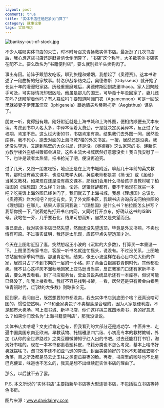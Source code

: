 ```yaml
---
layout: post
comments: true
title: "实体书店还是赶紧关门算了"
category: 就事论事
tags: 实体书店
---
```


![banksy-out-of-stock.jpg](http://upload-images.jianshu.io/upload_images/19585-cd8943ad47ad00a2.jpg)

不少人嗟叹实体书店的灭亡，时不时号召文青拯救实体书店。最近逛了几次书店后，我心想这些书店还是赶紧清仓倒闭算了，“书店”这个称号，大多数实体书店实在配不上。要么改名为“书籍便利店”，要么就别挂羊头卖狗肉了。

事出有因。前阵子跟朋友吃饭，聊到旅程和婚姻，我想起了《奥德赛》。这本书讲述了一段曲折的归家故事。特洛伊战争结束后，奥德修斯（Odysseus）就开始了长达十年的漫漫归家路，历经重重磨难后，奥德修斯回到故里Ithaca。家人团聚触手可及，可实际情况却很凶险，他虽是那儿的国王，可毕竟十年没回家了，妻儿还在吗？还盼望着他吗？有人篡位吗？要知道阿伽门农（Agamemnon）可是一回故里就被妻子伊菲革涅亚（Iphigeneia）跟她情夫埃癸斯托斯（Aegisthus）谋杀了。

朋友一听，觉得挺有趣，刚好附近就是上海书城和上海外图，便相约顺便去买本来读。考虑到书中人名太多，中译本读着太费劲，于是就决定买英译本，反正过了版权期，肯定不贵。这么烂大街的书，书店肯定有卖。结果我们去外图一问，居然没库存。我不死心，跑去对面的上海书城7楼的外文书区，一搜，居然还是没卖。我还没失望透，又跑到隔壁的大众书局，还是没。《奥德赛》这么家常的书，连新东方教学楼外盗版书贩都会进货，这些主流大书城居然好意思没卖！我自我安慰了一下，也许是读者太热情，把书抢光了吧，便没再追究。

过了几天，又跟一朋友吃饭，地点还是在上海书城附近。聊起几十年前的英文教育，那时没有英文课本，也没啥教学大纲，英语老师都是拿《简·爱》或《圣经》当英文教材。如果现在还是没有英文课本，那我们会用什么书给孩子当教材呢？柏拉图的《理想国》怎么样？对话，论述，逻辑修辞都有，要不干脆现在就买一本吧？吃完饭上海外图已经关门了，我们就去了上海书城，我想《理想国》总该比《奥德赛》烂大街吧？肯定有卖。到了外文图书区，我跟书店咨询员询问柏拉图的《理想国》在哪儿。结果人家反问我说：“《理想国》是什么书？柏拉图怎么拼写？我帮你搜一下。”说着她先打开书店内网，又同时打开京东，好确认这书的ISBN号。我站在一旁，几乎要石化，结果可想而知，自然又是失望而归。

事已至此，我对实体书店已然失望，然而还没失望透顶，毕竟是外文书嘛，不卖也情有可原。不过事实证明，我还是太乐观，应该早点失望透顶才对。

今天在上图附近逛了逛，突然想起王小波的《沉默的大多数》，打算买一本重温一下。上图里面有家书店，客服一听书名就连忙摇头，说没有。不过没关系，上图地铁站里有家季风书园，那里肯定有。结果，像王小波这样在我心目中烂大街的作家，居然只占了不到书架的一层的一小格。除了黄金白银黑铁青铜时代，其他都没卖。我不甘心这样灰不溜秋地回家上亚马逊当当买，反正我家门口还有家新华书店，要么再去看看。到了书店服务台，营业员说系统显示还有一本库存，但说可能已经没了，叫我上楼看看。我好不容易找到书架，一看，居然还是只有黄金白银黑铁青铜时代，《沉默的大多数》则踪影全无。

回到家，我问自己，既然想要的书都没卖，我去实体书店到底图个啥？还真没啥可图的，惯性使然啊。7-11和全家卖包子不卖榴莲是合理的，因为人家是便利店，不是超市大卖场。可上海书城、新华书店，你们这样挑三拣四地卖书，真的好意思么？如果你们改名为“上海书籍便利店”，那我没话说。

实体书店卖啥呢？文史哲肯定也有，但我看到的大部分还是成功学、中医养生、走遍中国美国东南亚欧洲，早教读物、托福雅思四六级、小初高专本的教材教辅，外加《从你的全世界路过》之类豆瓣微博知乎红人出的书吧。过去还能打打书钉，淘淘好书啥的。现在一本本书都裹着塑料皮，书籍分类也不怎么考究，基本上啥书好卖就摆啥书，淘书效率还不如亚马逊的算法。封面美装帧好的书也不知被藏去哪个角落，目之所及都是马云史玉柱之类歪瓜裂枣的脸。再者，书店里的咖啡也不比星巴克便宜，味道也不怎么的，我真是想不出继续逛实体书店的理由了。

那么，以后就不去了罢。


P.S.
本文所说的“实体书店”主要指新华书店等大型连锁书店，不包括独立书店等特色书房。

图片来源：www.davidairey.com
